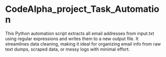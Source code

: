 # CodeAlpha_project_Task_Automation
This Python automation script extracts all email addresses from input.txt using regular expressions and writes them to a new output file. It streamlines data cleaning, making it ideal for organizing email info from raw text dumps, scraped data, or messy logs with minimal effort.
